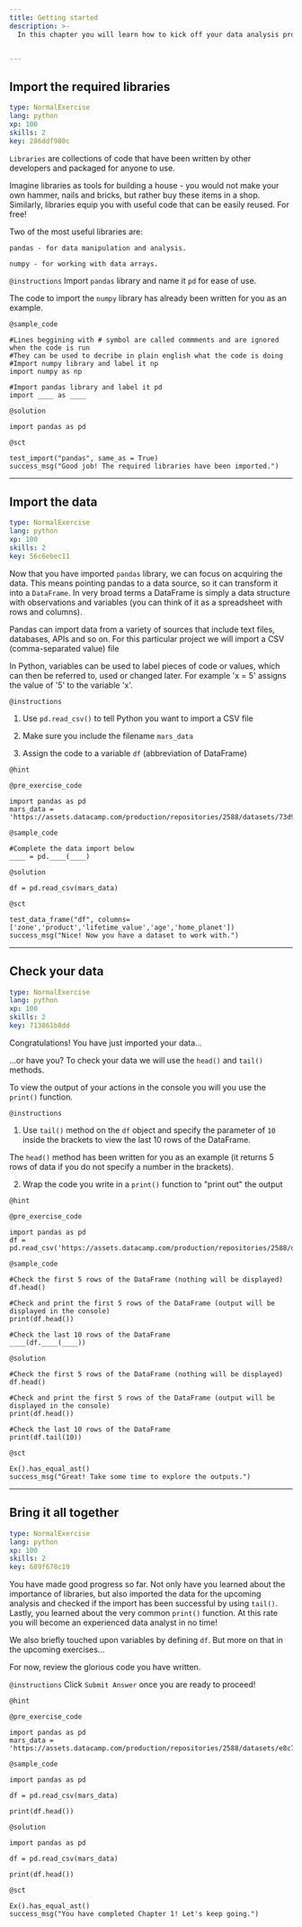 ```yaml
---
title: Getting started
description: >-
  In this chapter you will learn how to kick off your data analysis project. This includes equipping your working environment with powerful libraries, importing the data you want to analyze and checking if the data import has been successful.


---
```

## Import the required libraries

```yaml
type: NormalExercise
lang: python
xp: 100
skills: 2
key: 286ddf980c
```

`Libraries` are collections of code that have been written by other developers and packaged for anyone to use.

Imagine libraries as tools for building a house - you would not make your own hammer, nails and bricks, but rather buy these items in a shop. Similarly, libraries equip you with useful code that can be easily reused. For free! 

Two of the most useful libraries are:

`pandas - for data manipulation and analysis.`

`numpy - for working with data arrays.`

`@instructions`
Import `pandas` library and name it `pd` for ease of use. 

The code to import the `numpy` library has already been written for you as an example.



`@sample_code`
```{python}
#Lines beggining with # symbol are called commments and are ignored when the code is run
#They can be used to decribe in plain english what the code is doing
#Import numpy library and label it np
import numpy as np

#Import pandas library and label it pd
import ____ as ____
```
`@solution`
```{python}
import pandas as pd
```
`@sct`
```{python}
test_import("pandas", same_as = True)
success_msg("Good job! The required libraries have been imported.")
```





---
## Import the data

```yaml
type: NormalExercise
lang: python
xp: 100
skills: 2
key: 56c6ebec11
```

Now that you have imported `pandas` library, we can focus on acquiring the data. This means pointing pandas to a data source, so it can transform it into a `DataFrame`. In very broad terms a DataFrame is simply a data structure with observations and variables (you can think of it as a spreadsheet with rows and columns).

Pandas can import data from a variety of sources that include text files, databases, APIs and so on. For this particular project we will import a CSV (comma-separated value) file

In Python, variables can be used to label pieces of code or values, which can then be referred to, used or changed later. For example 'x = 5' assigns the value of '5' to the variable 'x'. 

`@instructions`
1) Use `pd.read_csv()` to tell Python you want to import a CSV file

2) Make sure you include the filename `mars_data`

3) Assign the code to a variable `df` (abbreviation of DataFrame)

`@hint`


`@pre_exercise_code`
```{python}
import pandas as pd
mars_data = 'https://assets.datacamp.com/production/repositories/2588/datasets/73d9f6626d0059203da53d733f5f781c4c9aed32/mars_data.csv'
```
`@sample_code`
```{python}
#Complete the data import below
____ = pd.____(____)
```
`@solution`
```{python}
df = pd.read_csv(mars_data)
```
`@sct`
```{python}
test_data_frame("df", columns=['zone','product','lifetime_value','age','home_planet'])
success_msg("Nice! Now you have a dataset to work with.")
```





---
## Check your data

```yaml
type: NormalExercise
lang: python
xp: 100
skills: 2
key: 713861b8dd
```

Congratulations! You have just imported your data...

...or have you? To check your data we will use the `head()` and `tail()` methods.

To view the output of your actions in the console you will you use the `print()` function.

`@instructions`
1) Use `tail()` method on the `df` object and specify the parameter of `10` inside the brackets to view the last 10 rows of the DataFrame.

The `head()` method has been written for you as an example (it returns 5 rows of data if you do not specify a number in the brackets).

2) Wrap the code you write in a `print()` function to "print out" the output

`@hint`


`@pre_exercise_code`
```{python}
import pandas as pd 
df = pd.read_csv('https://assets.datacamp.com/production/repositories/2588/datasets/e8c7de0372cfe29b1be7bad2b16e28e2e9a56d01/mars_data.csv')
```
`@sample_code`
```{python}
#Check the first 5 rows of the DataFrame (nothing will be displayed)
df.head()

#Check and print the first 5 rows of the DataFrame (output will be displayed in the console)
print(df.head())

#Check the last 10 rows of the DataFrame
____(df.____(____))
```
`@solution`
```{python}
#Check the first 5 rows of the DataFrame (nothing will be displayed)
df.head()

#Check and print the first 5 rows of the DataFrame (output will be displayed in the console)
print(df.head())

#Check the last 10 rows of the DataFrame
print(df.tail(10))
```
`@sct`
```{python}
Ex().has_equal_ast()
success_msg("Great! Take some time to explore the outputs.")
```





---
## Bring it all together

```yaml
type: NormalExercise
lang: python
xp: 100
skills: 2
key: 689f678c19
```

You have made good progress so far. Not only have you learned about the importance of libraries, but also imported the data for the upcoming analysis and checked if the import has been successful by using `tail()`. Lastly, you learned about the very common `print()` function. At this rate you will become an experienced data analyst in no time!

We also briefly touched upon variables by defining `df`. But more on that in the upcoming exercises...

For now, review the glorious code you have written.

`@instructions`
Click `Submit Answer` once you are ready to proceed!

`@hint`


`@pre_exercise_code`
```{python}
import pandas as pd 
mars_data = 'https://assets.datacamp.com/production/repositories/2588/datasets/e8c7de0372cfe29b1be7bad2b16e28e2e9a56d01/mars_data.csv'
```
`@sample_code`
```{python}
import pandas as pd

df = pd.read_csv(mars_data)

print(df.head())
```
`@solution`
```{python}
import pandas as pd

df = pd.read_csv(mars_data)

print(df.head())
```
`@sct`
```{python}
Ex().has_equal_ast()
success_msg("You have completed Chapter 1! Let's keep going.")
```




